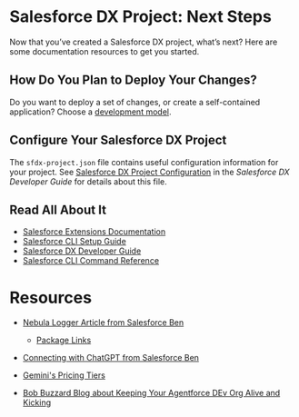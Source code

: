 # Salesforce DX Project: Next Steps

Now that you’ve created a Salesforce DX project, what’s next? Here are some documentation resources to get you started.

## How Do You Plan to Deploy Your Changes?

Do you want to deploy a set of changes, or create a self-contained application? Choose a [development model](https://developer.salesforce.com/tools/vscode/en/user-guide/development-models).

## Configure Your Salesforce DX Project

The `sfdx-project.json` file contains useful configuration information for your project. See [Salesforce DX Project Configuration](https://developer.salesforce.com/docs/atlas.en-us.sfdx_dev.meta/sfdx_dev/sfdx_dev_ws_config.htm) in the _Salesforce DX Developer Guide_ for details about this file.

## Read All About It

- [Salesforce Extensions Documentation](https://developer.salesforce.com/tools/vscode/)
- [Salesforce CLI Setup Guide](https://developer.salesforce.com/docs/atlas.en-us.sfdx_setup.meta/sfdx_setup/sfdx_setup_intro.htm)
- [Salesforce DX Developer Guide](https://developer.salesforce.com/docs/atlas.en-us.sfdx_dev.meta/sfdx_dev/sfdx_dev_intro.htm)
- [Salesforce CLI Command Reference](https://developer.salesforce.com/docs/atlas.en-us.sfdx_cli_reference.meta/sfdx_cli_reference/cli_reference.htm)


# Resources

- [Nebula Logger Article from Salesforce Ben](https://www.salesforceben.com/easily-debug-salesforce-using-nebula-logger/)
    - [Package Links](https://github.com/jongpie/NebulaLogger/)
- [Connecting with ChatGPT from Salesforce Ben](https://www.salesforceben.com/integrating-openais-chatgpt-with-the-salesforce-appexchange/)
- [Gemini's Pricing Tiers](https://ai.google.dev/gemini-api/docs/pricing)


- [Bob Buzzard Blog about Keeping Your Agentforce DEv Org Alive and Kicking](https://bobbuzzard.blogspot.com/2025/03/keep-your-agentforce-dev-org-alive-and.html)